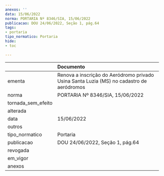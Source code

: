 ```yaml
---
anexos: ''
data: 15/06/2022
norma: PORTARIA Nº 8346/SIA, 15/06/2022
publicacao: DOU 24/06/2022, Seção 1, pág.64
tags:
- portaria
tipo_normatico: Portaria
hide: 
- toc 
 
---
```


|                    | Documento                                                                                |
|:-------------------|:-----------------------------------------------------------------------------------------|
| ementa             | Renova a inscrição do Aeródromo privado Usina Santa Luzia (MS) no cadastro de aeródromos |
| norma              | PORTARIA Nº 8346/SIA, 15/06/2022                                                         |
| tornada_sem_efeito |                                                                                          |
| alterada           |                                                                                          |
| data               | 15/06/2022                                                                               |
| outros             |                                                                                          |
| tipo_normatico     | Portaria                                                                                 |
| publicacao         | DOU 24/06/2022, Seção 1, pág.64                                                          |
| revogada           |                                                                                          |
| em_vigor           |                                                                                          |
| anexos             |                                                                                          |